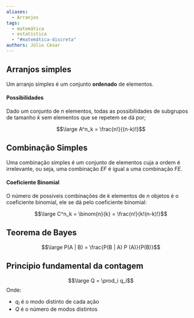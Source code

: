 ```yaml
---
aliases:
  - Arranjos
tags:
  - matemática
  - estatística
  - "#matemática-discreta"
authors: Júlio César
---
```


## Arranjos simples

Um arranjo simples é um conjunto **ordenado** de elementos.
#### Possibilidades

Dado um conjunto de $n$ elementos, todas as possibilidades de subgrupos de tamanho $k$  sem elementos que se repetem se dá por;

$$\large A^n_k = \frac{n!}{(n-k)!}$$
## Combinação Simples

Uma combinação simples é um conjunto de elementos cuja a ordem é irrelevante, ou seja, uma combinação $EF$ é igual a uma combinação $FE$.
#### Coeficiente Binomial

O número de possíveis combinações de $k$ elementos de $n$ objetos é o coeficiente binomial, ele se dá pelo coeficiente binomial:

$$\large C^n_k = \binom{n}{k} = \frac{n!}{k!(n-k)!}$$

## Teorema de Bayes

$$\large P(A | B) = \frac{P(B | A) P (A)}{P(B)}$$
## Principio fundamental da contagem

$$\large Q = \prod_i q_i$$
Onde:
- $q_i$ é o modo distinto de cada ação
- $Q$ é o número de modos distintos

